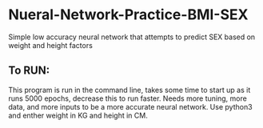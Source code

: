 # Nueral-Network-Practice-BMI-SEX
Simple low accuracy neural network that attempts to predict SEX based on weight and height factors

## To RUN:

This program is run in the command line, takes some time to start up as it runs 5000 epochs, decrease this to run faster. Needs more tuning, more data, and more inputs to be a more accurate neural network. Use python3 and enther weight in KG and height in CM.
